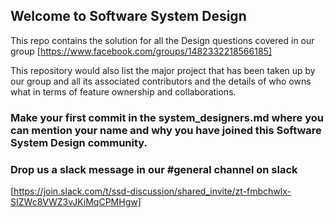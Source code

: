 ## Welcome to Software System Design

This repo contains the solution for all the Design questions covered in our group [https://www.facebook.com/groups/1482332218566185] 

This repository would also list the major project that has been taken up by our group and all its associated contributors and the details of who owns what in terms of feature ownership and collaborations.

### Make your first commit in the system_designers.md where you can mention your name and why you have joined this Software System Design community.

### Drop us a slack message in our #general channel on slack 
[https://join.slack.com/t/ssd-discussion/shared_invite/zt-fmbchwlx-SIZWc8VWZ3vJKiMqCPMHgw]


